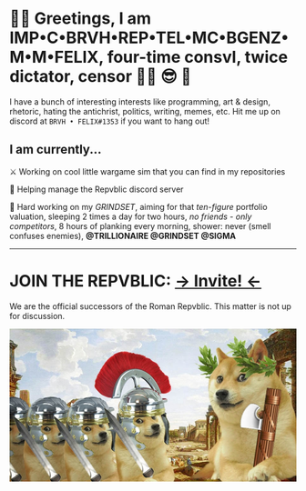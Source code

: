 # 👋🏻 Greetings, I am **IMP•C•BRVH•REP•TEL•MC•BGENZ•M•M•FELIX**, four-time consvl, twice dictator, censor 💪🏻 😎 💯

I have a bunch of interesting interests like programming, art & design, rhetoric, hating the antichrist, politics, writing, memes, etc. Hit me up on discord at `BRVH • FELIX#1353` if you want to hang out!

## I am currently...

 ⚔️ Working on cool little wargame sim that you can find in my repositories
 
 💬 Helping manage the Repvblic discord server
 
 💸 Hard working on my *GRINDSET*, aiming for that *ten-figure* portfolio valuation, sleeping 2 times a day for two hours, *no friends - only competitors*, 8 hours of planking every morning, shower: never (smell confuses enemies), **@TRILLIONAIRE @GRINDSET @SIGMA**
 
 ---
 
 # JOIN THE REPVBLIC: [**-> Invite! <-**](https://discord.gg/XB75prN33Z)

 We are the official successors of the Roman Repvblic. This matter is not up for discussion. 

![](romanDoges.jpg)
